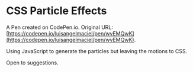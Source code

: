 # CSS Particle Effects

A Pen created on CodePen.io. Original URL: [https://codepen.io/luisangelmaciel/pen/wvEMQwK](https://codepen.io/luisangelmaciel/pen/wvEMQwK).

Using JavaScript to generate the particles but leaving the motions to CSS.

Open to suggestions.